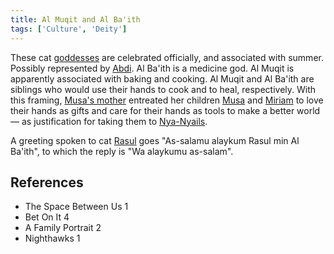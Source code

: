 ```yaml
---
title: Al Muqit and Al Ba'ith
tags: ['Culture', 'Deity']
---
```

These cat [goddesses](wiki/Gods.md) are celebrated officially, and associated with summer. Possibly represented by [Abdi](wiki/Abdi.md).
Al Ba'ith is a medicine god. Al Muqit is apparently associated with baking and cooking. Al Muqit and Al Ba'ith are siblings who would use their hands to cook and to heal, respectively. With this framing, [Musa's mother](wiki/Musas%20mother.md) entreated her children [Musa](wiki/Musa.md) and [Miriam](wiki/Miriam.md) to love their hands as gifts and care for their hands as tools to make a better world — as justification for taking them to [Nya-Nyails](wiki/Nya-Nyails.md).

A greeting spoken to cat [Rasul](wiki/Rasul.md) goes "As-salamu alaykum Rasul min Al Ba'ith", to which the reply is "Wa alaykumu as-salam".

## References
- The Space Between Us 1
- Bet On It 4
- A Family Portrait 2
- Nighthawks 1
